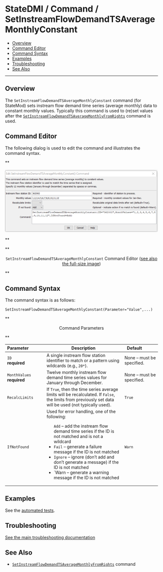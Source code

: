 # StateDMI / Command / SetInstreamFlowDemandTSAverageMonthlyConstant #

* [Overview](#overview)
* [Command Editor](#command-editor)
* [Command Syntax](#command-syntax)
* [Examples](#examples)
* [Troubleshooting](#troubleshooting)
* [See Also](#see-also)

-------------------------

## Overview ##

The `SetInstreamFlowDemandTSAverageMonthlyConstant` command (for StateMod)
sets instream flow demand time series (average monthly) data to constant monthly values.
Typically this command is used to (re)set values after the
[`SetInstreamFlowDemandTSAverageMonthlyFromRights`](../SetInstreamFlowDemandTSAverageMonthlyFromRights/SetInstreamFlowDemandTSAverageMonthlyFromRights.md) command is used.

## Command Editor ##

The following dialog is used to edit the command and illustrates the command syntax.

**<p style="text-align: center;">
![SetInstreamFlowDemandTSAverageMonthlyConstant command editor](SetInstreamFlowDemandTSAverageMonthlyConstant.png)
</p>**

**<p style="text-align: center;">
`SetInstreamFlowDemandTSAverageMonthlyConstant` Command Editor (<a href="../SetInstreamFlowDemandTSAverageMonthlyConstant.png">see also the full-size image</a>)
</p>**

## Command Syntax ##

The command syntax is as follows:

```text
SetInstreamFlowDemandTSAverageMonthlyConstant(Parameter="Value",...)
```
**<p style="text-align: center;">
Command Parameters
</p>**

| **Parameter**&nbsp;&nbsp;&nbsp;&nbsp;&nbsp;&nbsp;&nbsp;&nbsp;&nbsp;&nbsp;&nbsp;&nbsp; | **Description** | **Default**&nbsp;&nbsp;&nbsp;&nbsp;&nbsp;&nbsp;&nbsp;&nbsp;&nbsp;&nbsp; |
| --------------|-----------------|----------------- |
| `ID`<br>**required** | A single instream flow station identifier to match or a pattern using wildcards (e.g., `20*`). | None – must be specified. |
| `MonthValues`<br>**required** | Twelve monthly instream flow demand time series values for January through December. | None – must be specified. |
| `RecalcLimits` | If `True`, then the time series average limits will be recalculated.  If `False`, the limits from previously set data will be used (not typically used). | `True` |
| `IfNotFound` | Used for error handling, one of the following:<ul></li>`Add` – add the instream flow demand time series if the ID is not matched and is not a wildcard</li><li>`Fail` – generate a failure message if the ID is not matched</li><li>`Ignore` – ignore (don’t add and don’t generate a message) if the ID is not matched</li><li>`Warn – generate a warning message if the ID is not matched</li></ul> | `Warn` |

## Examples ##

See the [automated tests](https://github.com/OpenCDSS/cdss-app-statedmi-test/tree/master/test/regression/commands/SetInstreamFlowDemandTSAverageMonthlyConstant).

## Troubleshooting ##

[See the main troubleshooting documentation](../../troubleshooting/troubleshooting.md)

## See Also ##

* [`SetInstreamFlowDemandTSAverageMonthlyFromRights`](../SetInstreamFlowDemandTSAverageMonthlyFromRights/SetInstreamFlowDemandTSAverageMonthlyFromRights.md) command
